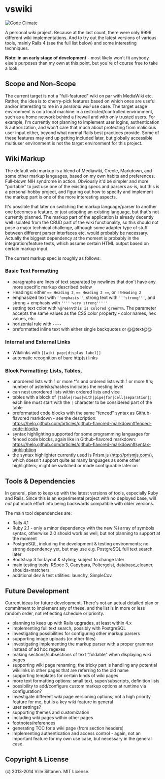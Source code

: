 # vswiki

[![Code Climate](https://codeclimate.com/github/villez/vswiki.png)](https://codeclimate.com/github/villez/vswiki)

A personal wiki project. Because at the last count, there were only
9999 different wiki implementations. And to try out the latest
versions of various tools, mainly Rails 4 (see the full list
below) and some interesting techniques.

**Note: in an early stage of development** - most likely won't
fit anybody else's purposes than my own at this point, but you're of
course free to take a look.


## Scope and Non-Scope

The current target is not a "full-featured" wiki on par with MediaWiki
etc. Rather, the idea is to cherry-pick features based on which ones
are useful and/or interesting to me in a *personal wiki* use case. The
target usage environment is on a local machine in a
restricted/controlled environment, such as a home network behind a
firewall and with only trusted users. For example, I'm currently not
planning to implement user logins, authentication & authorization, and
won't care that much about protecting from malicious user input
either, beyond what normal Rails best practices provide. Some of these
features may end up getting included later, but globally accessible
multiuser environment is not the target environment for this project.


## Wiki Markup

The default wiki markup is a blend of Mediawiki, Creole, Markdown, and
some other markup languages, based on my own habits and
preferences. Full-blown NIH syndrome in action. Obviously it'd be
simpler and more "portable" to just use one of the existing specs and
parsers as-is, but this is a personal hobby project, and figuring out
how to specify and implement the markup part is one of the more
interesting aspects.

It's possible that later on switching the markup language/parser to
another one becomes a feature, or just adopting an existing language,
but that's not currently planned. The markup part of the application
is already decently well isolated from the CRUD part of the wiki
functionality, so this should not pose a major technical challenge,
although some adapter type of stuff between different parser
interfaces etc. would probably be necessary. Actually the biggest
dependency at the moment is probably in the integration/feature tests,
which assume certain HTML output based on certain markup input.

The current markup spec is roughly as follows:

### Basic Text Formatting

 * paragraphs are lines of text separated by newlines that don't have
   any more specific markup described below
 * Headings: either `== Heading 2`,  `== Heading 2 ==`, or
  `!!Heading 2`
 * emphasized text with `''emphasis''`, strong text with
   `'''strong'''`, and strong + emphasis with `'''''very strong'''''`
 * setting text color with `%green%this is colored green%%`. The parameter
   accepts the same values as the CSS color property - color names,
   hex values, etc. 
 * horizontal rule with `----`
 * preformatted inline text with either single backquotes or @@text@@
 
### Internal and External Links

 * Wikilinks with `[[wiki page|display label]]`
 * automatic recognition of bare http(s) links

### Block Formatting: Lists, Tables, 

 * unordered lists with 1 or more *'s and ordered lists with 1 or more
   #'s; number of asterisks/hashes indicates the nesting level
 * can nest unordered lists within ordered lists and vice
 * tables with a block of
   `|table|rows|with|pipe|for|cell|separation|`; each line must start
   with the `|` character to be considered part of the table  
 * preformatted code blocks with the same "fenced" syntax as
   Github-flavored markdown - see the description:
   https://help.github.com/articles/github-flavored-markdown#fenced-code-blocks
 * syntax highlighting supported for some programming languages for
   fenced code blocks, again like in Github-flavored markdown:
   https://help.github.com/articles/github-flavored-markdown#syntax-highlighting
 * the syntax highlighter currently used is Prism.js
   (http://prismjs.com/), which doesn't support quite as many
   languages as some other highlighters; might be switched or made
   configurable later on


## Tools & Dependencies

In general, plan to keep up with the latest versions of tools,
especially Ruby and Rails. Since this is an experimental project with
no deployed base, will *not* put much effort into being backwards
compatible with older versions.

The main tool dependencies are:

 * Rails 4.1
 * Ruby 2.1 - only a minor dependency with the new %i array of symbols
   syntax, otherwise 2.0 should work as well, but not planning to
   support at the moment
 * PostgreSQL, including the development & testing environments; no
   strong dependency yet, but may use e.g. PostgreSQL full text search later
 * Bootstrap 3 for layout & styling; subject to change later
 * main testing tools: RSpec 3, Capybara, Poltergeist, database_cleaner, shoulda-matchers
 * additional dev & test utilities: launchy, SimpleCov


## Future Development

Current ideas for future development. There's not an actual detailed
plan or commitment to implement any of these, and the list is in more
or less random order, not reflecting schedule or priority.

 * planning to keep up with Rails upgrades, at least within 4.x
 * implementing full text search, possibly with PostgreSQL
 * investigating possibilities for configuring other markup parsers
 * supporting image uploads (or other files)
 * investigating implementing the markup parser with a proper grammar
   instead of ad hoc regexes
 * making sections/subsections of text "foldable" when displaying wiki pages
 * supporting wiki page renaming; the tricky part is handling
   any potential wikilinks in other pages that are referring to the
   old name
 * supporting templates for certain kinds of wiki pages
 * more text formatting options: small text, super/subscripts, definition
   lists
 * possibility to add/configure custom markup options at runtime via configuration?
 * investigate different wiki page versioning options; not a high
   priority feature for me, but is a key wiki feature in general
 * user settings?
 * supporting themes and customization
 * including wiki pages within other pages
 * footnotes/references
 * generating TOC for a wiki page (from section headers)
 * implementing authentication and access control - again, not an
   important feature for my own use case, but necessary in the general
   case
   

## Copyright & License

(c) 2013-2014 Ville Siltanen. MIT License.
